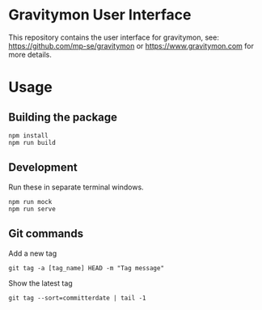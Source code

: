 # Gravitymon User Interface

This repository contains the user interface for gravitymon, see: https://github.com/mp-se/gravitymon or https://www.gravitymon.com for more details.

# Usage

## Building the package

```
npm install
npm run build
```

## Development

Run these in separate terminal windows.

```
npm run mock
npm run serve
```

## Git commands


Add a new tag
```
git tag -a [tag_name] HEAD -m "Tag message"
```

Show the latest tag

```
git tag --sort=committerdate | tail -1
```
